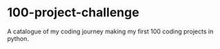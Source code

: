 # 100-project-challenge
A catalogue of my coding journey making my first 100 coding projects in python.
